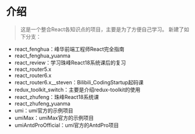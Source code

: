 # 介绍
>这是一个整合React各知识点的项目，主要是为了方便自己学习。
新建了如下分支：
- react_fenghua：峰华前端工程师React完全指南
- react_fenghua_yuanma
- react_review：学习珠峰React18系统课后的复习
- react_router5.x
- react_router6.x
- react_router6.x__steven：Bilibili_CodingStartup起码课
- redux_toolkit_switch：主要是介绍redux-toolkit的使用
- react_zhufeng：珠峰React18系统课
- react_zhufeng_yuanma
- umi：umi官方的示例项目
- umiMax：umiMax官方的示例项目
- umiAntdProOfficial：umi官方的AntdPro项目
